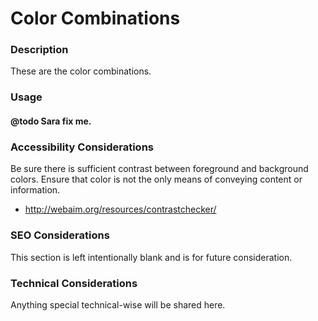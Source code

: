 
# Color Combinations

### Description
These are the color combinations.

### Usage
#### @todo Sara fix me.

### Accessibility Considerations
Be sure there is sufficient contrast between foreground and background colors.
Ensure that color is not the only means of conveying content or information.
* http://webaim.org/resources/contrastchecker/

### SEO Considerations
This section is left intentionally blank and is for future consideration.

### Technical Considerations
Anything special technical-wise will be shared here.
